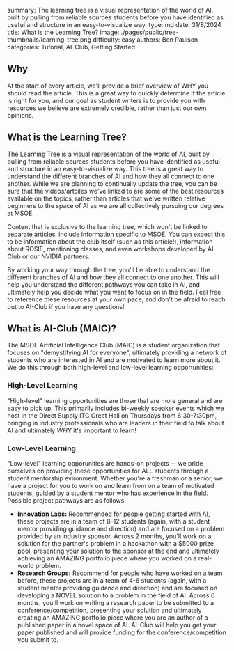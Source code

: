 summary: The learning tree is a visual representation of the world of AI, built by pulling from reliable sources students before you have identified as useful and structure in an easy-to-visualize way.
type: md
date: 31/8/2024
title: What is the Learning Tree?
image: ./pages/public/tree-thumbnails/learning-tree.png
difficulty: easy
authors: Ben Paulson
categories: Tutorial, AI-Club, Getting Started

## Why
At the start of every article, we'll provide a brief overview of WHY you should read the article. This is a great way to quickly determine if the article is right for you, and our goal as student writers is to provide you with resources we believe are extremely credible, rather than just our own opinions.


## What is the Learning Tree?
The Learning Tree is a visual representation of the world of AI, built by pulling from reliable sources students before you have identified as useful and structure in an easy-to-visualize way. This tree is a great way to understand the different branches of AI and how they all connect to one another. While we are planning to continually update the tree, you can be sure that the videos/artciles we've linked to are some of the best resources available on the topics, rather than articles that we've written relative beginners to the space of AI as we are all collectively pursuing our degrees at MSOE.

Content that is exclusive to the learning tree, which won't be linked to separate articles, include information specific to MSOE. You can expect this to be information about the club itself (such as this article!), information about ROSIE, mentioning classes, and even workshops developed by AI-Club or our NVIDIA partners.

By working your way through the tree, you'll be able to understand the different branches of AI and how they all connect to one another. This will help you understand the different pathways you can take in AI, and ultimately help you decide what you want to focus on in the field. Feel free to reference these resources at your own pace, and don't be afraid to reach out to AI-Club if you have any questions!


## What is AI-Club (MAIC)?
The MSOE Artificial Intelligence Club (MAIC) is a student organization that focuses on "demystifying AI for everyone", ultimately providing a network of students who are interested in AI and are motivated to learn more about it. We do this through both high-level and low-level learning opportunities:<br/>

### High-Level Learning
"High-level" learning opportunities are those that are more general and are easy to pick up. This primarily includes bi-weekly speaker events which we host in the Direct Supply ITC Great Hall on Thursdays from 6:30-7:30pm, bringing in industry professionals who are leaders in their field to talk about AI and ultimately *WHY* it's important to learn!

### Low-Level Learning
"Low-level" learning opporunities are hands-on projects -- we pride ourselves on providing these opportunities for ALL students through a student mentorship evironment. Whether you're a freshman or a senior, we have a project for you to work on and learn from on a team of motivated students, guided by a student mentor who has experience in the field. Possible project pathways are as follows:
* **Innovation Labs:** Recommended for people getting started with AI, these projects are in a team of 8-12 students (again, with a student mentor providing guidance and direction) and are focused on a problem provided by an industry sponsor. Across 2 months, you'll work on a solution for the partner's problem in a hackathon with a $5000 prize pool, presenting your solution to the sponsor at the end and ultimately achieving an AMAZING portfolio piece where you worked on a real-world problem.
* **Research Groups:** Recommend for people who have worked on a team before, these projects are in a team of 4-6 students (again, with a student mentor providing guidance and direction) and are focused on developing a NOVEL solution to a problem in the field of AI. Across 6 months, you'll work on writing a research paper to be submitted to a conference/competition, presenting your solution and ultimately creating an AMAZING portfolio piece where you are an author of a published paper in a novel space of AI. AI-Club will help you get your paper published and will provide funding for the conference/competition you submit to.



